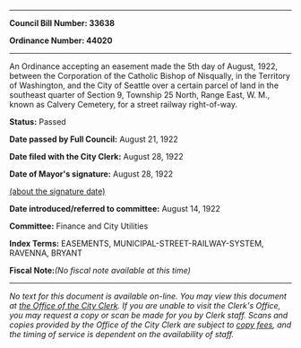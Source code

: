 

********

**Council Bill Number: 33638**
   
**Ordinance Number: 44020**
********

 An Ordinance accepting an easement made the 5th day of August, 1922, between the Corporation of the Catholic Bishop of Nisqually, in the Territory of Washington, and the City of Seattle over a certain parcel of land in the southeast quarter of Section 9, Township 25 North, Range East, W. M., known as Calvery Cemetery, for a street railway right-of-way.

**Status:** Passed
   
**Date passed by Full Council:** August 21, 1922
   
**Date filed with the City Clerk:** August 28, 1922
   
**Date of Mayor's signature:** August 28, 1922
   
[(about the signature date)](/~public/approvaldate.htm)
   
   
   
**Date introduced/referred to committee:** August 14, 1922
   
**Committee:** Finance and City Utilities
   
   
**Index Terms:** EASEMENTS, MUNICIPAL-STREET-RAILWAY-SYSTEM, RAVENNA, BRYANT

**Fiscal Note:**_(No fiscal note available at this time)_
********

_No text for this document is available on-line. You may view this document at [the Office of the City Clerk](http://www.seattle.gov/leg/clerk/contactUs.htm). If you are unable to visit the Clerk's Office, you may request a copy or scan be made for you by Clerk staff. Scans and copies provided by the Office of the City Clerk are subject to [copy fees](http://clerk.seattle.gov/~public/clerkfees.htm), and the timing of service is dependent on the availability of staff._

